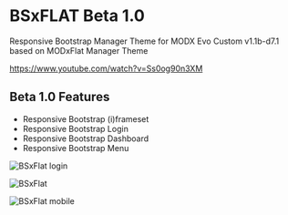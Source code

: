 # BSxFLAT Beta 1.0

Responsive Bootstrap Manager Theme for MODX Evo Custom v1.1b-d7.1
based on MODxFlat Manager Theme

https://www.youtube.com/watch?v=Ss0og90n3XM


## Beta 1.0 Features

* Responsive Bootstrap (i)frameset
* Responsive Bootstrap Login
* Responsive Bootstrap Dashboard
* Responsive Bootstrap Menu

![BSxFlat login](https://raw.githubusercontent.com/Nicola1971/BSxFLAT/master/login-screenshot.jpg)

![BSxFlat](https://raw.githubusercontent.com/Nicola1971/BSxFLAT/master/theme-screenshot.jpg)

![BSxFlat mobile](https://raw.githubusercontent.com/Nicola1971/BSxFLAT/master/responsive-screenshot.jpg)
